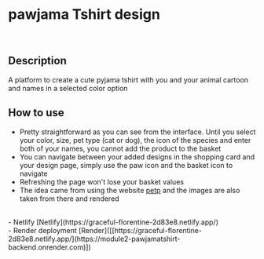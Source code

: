 # pawjama Tshirt design
<br>

## Description
A platform to create a cute pyjama tshirt with you and your animal cartoon and names in a selected color option
<br>

## How to use
- Pretty straightforward as you can see from the interface. Until you select your color, size, pet type (cat or dog), the icon of the species and enter both of your names, you cannot add the product to the basket
- You can navigate between your added designs in the shopping card and your design page, simply use the paw icon and the basket icon to navigate
- Refreshing the page won't lose your basket values
- The idea came from using the website [petp](https://pet-printed.com/) and the images are also taken from there and rendered
<br>
- Netlify
[Netlify](https://graceful-florentine-2d83e8.netlify.app/) 
<br>
- Render deployment
[Render]([[https://graceful-florentine-2d83e8.netlify.app/](https://module2-pawjamatshirt-backend.onrender.com)]) 
